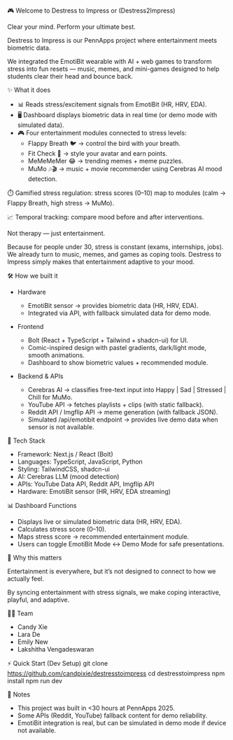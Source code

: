 🎮 Welcome to Destress to Impress or (Destress2Impress)

Clear your mind. Perform your ultimate best.

Destress to Impress is our PennApps project where entertainment meets biometric data.

We integrated the EmotiBit wearable with AI + web games to transform stress into fun resets — music, memes, and mini-games designed to help students clear their head and bounce back.

✨ What it does
- 📊 Reads stress/excitement signals from EmotiBit (HR, HRV, EDA).
- 🖥️ Dashboard displays biometric data in real time (or demo mode with simulated data).
- 🎮 Four entertainment modules connected to stress levels:
  - Flappy Breath 🐦 → control the bird with your breath.
  - Fit Check 👗 → style your avatar and earn points.
  - MeMeMeMer 😂 → trending memes + meme puzzles.
  - MuMo 🎶🎬 → music + movie recommender using Cerebras AI mood detection.

⏱️ Gamified stress regulation: stress scores (0–10) map to modules (calm → Flappy Breath, high stress → MuMo).

📈 Temporal tracking: compare mood before and after interventions.

Not therapy — just entertainment.

Because for people under 30, stress is constant (exams, internships, jobs). We already turn to music, memes, and games as coping tools. Destress to Impress simply makes that entertainment adaptive to your mood.

🛠️ How we built it
- Hardware
  - EmotiBit sensor → provides biometric data (HR, HRV, EDA).
  - Integrated via API, with fallback simulated data for demo mode.

- Frontend
  - Bolt (React + TypeScript + Tailwind + shadcn-ui) for UI.
  - Comic-inspired design with pastel gradients, dark/light mode, smooth animations.
  - Dashboard to show biometric values + recommended module.

- Backend & APIs
  - Cerebras AI → classifies free-text input into Happy | Sad | Stressed | Chill for MuMo.
  - YouTube API → fetches playlists + clips (with static fallback).
  - Reddit API / Imgflip API → meme generation (with fallback JSON).
  - Simulated /api/emotibit endpoint → provides live demo data when sensor is not available.

🧩 Tech Stack
- Framework: Next.js / React (Bolt)
- Languages: TypeScript, JavaScript, Python
- Styling: TailwindCSS, shadcn-ui
- AI: Cerebras LLM (mood detection)
- APIs: YouTube Data API, Reddit API, Imgflip API
- Hardware: EmotiBit sensor (HR, HRV, EDA streaming)

📊 Dashboard Functions
- Displays live or simulated biometric data (HR, HRV, EDA).
- Calculates stress score (0–10).
- Maps stress score → recommended entertainment module.
- Users can toggle EmotiBit Mode ↔ Demo Mode for safe presentations.

🚀 Why this matters

Entertainment is everywhere, but it’s not designed to connect to how we actually feel.

By syncing entertainment with stress signals, we make coping interactive, playful, and adaptive.

👩‍💻 Team
- Candy Xie
- Lara De
- Emily New
- Lakshitha Vengadeswaran

⚡ Quick Start (Dev Setup)
git clone https://github.com/candpixie/destresstoimpress
cd destresstoimpress
npm install
npm run dev

📝 Notes
- This project was built in <30 hours at PennApps 2025.
- Some APIs (Reddit, YouTube)  fallback content for demo reliability.
- EmotiBit integration is real, but can be simulated in demo mode if device not available.
